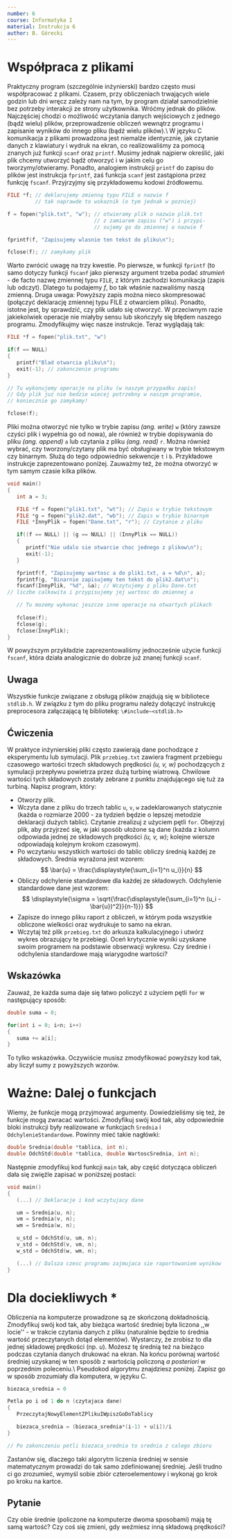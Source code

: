 ```yaml
---
number: 6
course: Informatyka I
material: Instrukcja 6
author: B. Górecki
---
```




# Współpraca z plikami
Praktyczny program (szczególnie inżynierski) bardzo często musi współpracować z plikami. Czasem, przy obliczeniach trwających wiele godzin lub dni wręcz zależy nam na tym, by program działał samodzielnie bez potrzeby interakcji ze strony użytkownika. Wróćmy jednak do plików. Najczęściej chodzi o możliwość wczytania danych wejściowych z jednego (bądź wielu) plików, przeprowadzenie obliczeń wewnątrz programu i zapisanie wyników do innego pliku (bądź wielu plików).\\
W języku C komunikacja z plikami prowadzona jest niemalże identycznie, jak czytanie danych z klawiatury i wydruk na ekran, co realizowaliśmy za pomocą znanych już funkcji `scanf` oraz `printf`. Musimy jednak najpierw określić, jaki plik chcemy utworzyć bądź otworzyć i w jakim celu go tworzymy/otwieramy. Ponadto, analogiem instrukcji `printf` do zapisu do plików jest instrukcja `fprintf`, zaś funkcja `scanf` jest zastąpiona przez funkcję `fscanf`. Przyjrzyjmy się przykładowemu kodowi źródłowemu.
```c++
FILE *f; // deklarujemy zmienną typu FILE o nazwie f
         // tak naprawde to wskaznik (o tym jednak w pozniej)

f = fopen("plik.txt", "w"); // otwieramy plik o nazwie plik.txt
                            // z zamiarem zapisu ("w") i przypi-
                            // sujemy go do zmiennej o nazwie f

fprintf(f, "Zapisujemy wlasnie ten tekst do pliku\n");

fclose(f); // zamykamy plik
```
Warto zwrócić uwagę na trzy kwestie. Po pierwsze, w funkcji `fprintf` (to samo dotyczy funkcji `fscanf` jako pierwszy argument trzeba podać *strumień* - de facto nazwę zmiennej typu `FILE`, z którym zachodzi komunikacja (zapis lub odczyt). Dlatego tu podajemy *f*, bo tak właśnie nazwaliśmy naszą zmienną. Druga uwaga: Powyższy zapis można nieco skompresować (połączyć deklarację zmiennej typu FILE z otwarciem pliku). Ponadto, istotne jest, by sprawdzić, czy plik udało się otworzyć. W przeciwnym razie jakiekolwiek operacje nie miałyby sensu lub skończyły się błędem naszego programu. Zmodyfikujmy więc nasze instrukcje. Teraz wyglądają tak:
```c++
FILE *f = fopen("plik.txt", "w")

if(f == NULL)
{
   printf("Blad otwarcia pliku\n");
   exit(-1); // zakonczenie programu
}

// Tu wykonujemy operacje na pliku (w naszym przypadku zapis)
// Gdy plik juz nie bedzie wiecej potrzebny w naszym programie,
// koniecznie go zamykamy!

fclose(f);
```
Pliki można otworzyć nie tylko w trybie zapisu *(ang. write)* `w` (który zawsze czyści plik i wypełnia go od nowa), ale również w trybie dopisywania do pliku *(ang. append)* `a` lub czytania z pliku *(ang. read)* `r`. Można również wybrać, czy tworzony/czytany plik ma być obsługiwany w trybie tekstowym czy binarnym. Służą do tego odpowiednio sekwencje `t` i `b`. Przykładowe instrukcje zaprezentowano poniżej. Zauważmy też, że można otworzyć w tym samym czasie kilka plików.
```c++
void main()
{
   int a = 3;

   FILE *f = fopen("plik1.txt", "wt"); // Zapis w trybie tekstowym
   FILE *g = fopen("plik2.dat", "wb"); // Zapis w trybie binarnym
   FILE *InnyPlik = fopen("Dane.txt", "r"); // Czytanie z pliku

   if((f == NULL) || (g == NULL) || (InnyPlik == NULL))
   {
      printf("Nie udalo sie otwarcie choc jednego z plikow\n");
      exit(-1);
   }

   fprintf(f, "Zapisujemy wartosc a do plik1.txt, a = %d\n", a);
   fprintf(g, "Binarnie zapisujemy ten tekst do plik2.dat\n");
   fscanf(InnyPlik, "%d", &a); // Wczytujemy z pliku Dane.txt
// liczbe calkowita i przypisujemy jej wartosc do zmiennej a

   // Tu mozemy wykonac jeszcze inne operacje na otwartych plikach
   
   fclose(f);
   fclose(g);
   fclose(InnyPlik);
}
```
W powyższym przykładzie zaprezentowaliśmy jednocześnie użycie funkcji `fscanf`, która działa analogicznie do dobrze już znanej funkcji `scanf`.

## Uwaga
Wszystkie funkcje związane z obsługą plików znajdują się w bibliotece `stdlib.h`. W związku z tym do pliku programu należy dołączyć instrukcję preprocesora załączającą tę bibliotekę: `\#include~<stdlib.h>`

## Ćwiczenia
W praktyce inżynierskiej pliki często zawierają dane pochodzące z eksperymentu lub symulacji. Plik `przebieg.txt` zawiera fragment przebiegu czasowego wartości trzech składowych prędkości *(u, v, w)* pochodzących z symulacji przepływu powietrza przez dużą turbinę wiatrową. Chwilowe wartości tych składowych zostały zebrane z punktu znajdującego się tuż za turbiną. Napisz program, który:
- Otworzy plik.
- Wczyta dane z pliku do trzech tablic `u`, `v`, `w` zadeklarowanych statycznie (każda o rozmiarze 2000 - za tydzień będzie o lepszej metodzie deklaracji dużych tablic). Czytanie zrealizuj z użyciem pętli `for`. Obejrzyj plik, aby przyjrzeć się, w jaki sposób ułożone są dane (każda z kolumn odpowiada jednej ze składowych prędkości *(u, v, w)*; kolejne wiersze odpowiadają kolejnym krokom czasowym).
- Po wczytaniu wszystkich wartości do tablic obliczy średnią każdej ze składowych. Średnia wyrażona jest wzorem:
$$
\bar{u} = \frac{\displaystyle{\sum_{i=1}^n u_i}}{n}
$$
- Obliczy odchylenie standardowe dla każdej ze składowych. Odchylenie standardowe dane jest wzorem:
$$
\displaystyle{\sigma = \sqrt{\frac{\displaystyle{\sum_{i=1}^n (u_i - \bar{u})^2}}{n-1}}}
$$
- Zapisze do innego pliku raport z obliczeń, w którym poda wszystkie obliczone wielkości oraz wydrukuje to samo na ekran.
- Wczytaj też plik `przebieg.txt` do arkusza kalkulacyjnego i utwórz wykres obrazujący te przebiegi. Oceń krytycznie wyniki uzyskane swoim programem na podstawie obserwacji wykresu. Czy średnie i odchylenia standardowe mają wiarygodne wartości?

## Wskazówka
Zauważ, że każda suma daje się łatwo policzyć z użyciem pętli `for` w następujący sposób:
```c++
double suma = 0;

for(int i = 0; i<n; i++)
{
   suma += a[i];
}
```
To tylko wskazówka. Oczywiście musisz zmodyfikować powyższy kod tak, aby liczył sumy z powyższych wzorów.

# Ważne: Dalej o funkcjach
Wiemy, że funkcje mogą przyjmować argumenty. Dowiedzieliśmy się też, że funkcje mogą zwracać wartości. Zmodyfikuj swój kod tak, aby odpowiednie bloki instrukcji były realizowane w funkcjach `Srednia` i `OdchylenieStandardowe`. Powinny mieć takie nagłówki:
```c++
double Srednia(double *tablica, int n);
double OdchStd(double *tablica, double WartoscSrednia, int n);
```
Następnie zmodyfikuj kod funkcji `main` tak, aby część dotycząca obliczeń dała się zwięźle zapisać w poniższej postaci:
```c++
void main()
{
   (...) // Deklaracje i kod wczytujacy dane

   um = Srednia(u, n);
   vm = Srednia(v, n);
   wm = Srednia(w, n);

   u_std = OdchStd(u, um, n);
   v_std = OdchStd(v, vm, n);
   w_std = OdchStd(w, wm, n);

   (...) // Dalsza czesc programu zajmujaca sie raportowaniem wynikow
}
```

# Dla dociekliwych \*
Obliczenia na komputerze prowadzone są ze skończoną dokładnością. Zmodyfikuj swój kod tak, aby bieżąca wartość średniej była liczona ,,w locie'' - w trakcie czytania danych z pliku (naturalnie będzie to średnia wartość przeczytanych dotąd elementów). Wystarczy, że zrobisz to dla jednej składowej prędkości (np. *u*). Możesz tę średnią też na bieżąco podczas czytania danych drukować na ekran. Na końcu porównaj wartość średniej uzyskanej w ten sposób z wartością policzoną *a posteriori* w poprzednim poleceniu.\\
Pseudokod algorytmu znajdziesz poniżej. Zapisz go w sposób zrozumiały dla komputera, w języku C.
```c++
biezaca_srednia = 0

Petla po i od 1 do n (czytajaca dane)
{
   PrzeczytajNowyElementZPlikuIWpiszGoDoTablicy

   biezaca_srednia = (biezaca_srednia*(i-1) + u[i])/i
}

// Po zakonczeniu petli biezaca_srednia to srednia z calego zbioru
```
Zastanów się, dlaczego taki algorytm liczenia średniej w sensie matematycznym prowadzi do tak samo zdefiniowanej średniej. Jeśli trudno ci go zrozumieć, wymyśl sobie zbiór czteroelementowy i wykonaj go krok po kroku na kartce.

## Pytanie
Czy obie średnie (policzone na komputerze dwoma sposobami) mają tę samą wartość? Czy coś się zmieni, gdy weźmiesz inną składową prędkości?

